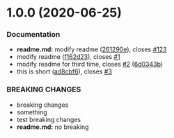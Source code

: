 # 1.0.0 (2020-06-25)


### Documentation

* **readme.md:** modify readme ([261290e](https://github.com/EastLee/commitTest/commit/261290e1f8342bb94172abef6e62be79e8ca2ab1)), closes [#123](https://github.com/EastLee/commitTest/issues/123)
* modify readme ([f162d23](https://github.com/EastLee/commitTest/commit/f162d231fbbd0cbd854a46dc350e777af23ea230)), closes [#1](https://github.com/EastLee/commitTest/issues/1)
* modify readme for third time, closes [#2](https://github.com/EastLee/commitTest/issues/2) ([6d0343b](https://github.com/EastLee/commitTest/commit/6d0343b5a27bc0977be303152c285c1a174782aa))
* this is short ([ad8cbf6](https://github.com/EastLee/commitTest/commit/ad8cbf6e860729454a497ae9d7fba5be27a3ab8b)), closes [#3](https://github.com/EastLee/commitTest/issues/3)


### BREAKING CHANGES

* breaking changes
* something
* test breaking changes
* **readme.md:** no breaking



